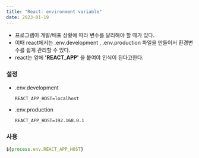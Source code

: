 ```yaml
---
title: "React: environment variable"
date: 2023-01-19
---
```


- 프로그램이 개발/배포 상황에 따라 변수를 달리해야 할 때가 있다.
- 이때 react에서는 .env.development , .env.production 파일을 만들어서 환경변수를 쉽게 관리할 수 있다.
- react는 앞에 **'REACT_APP'** 을 붙여야 인식이 된다고한다.

### 설정

- .env.development
  ```text
  REACT_APP_HOST=localhost
  ```
- .env.production
  ```text
  REACT_APP_HOST=192.168.0.1
  ```

### 사용

```js
${process.env.REACT_APP_HOST}
```
